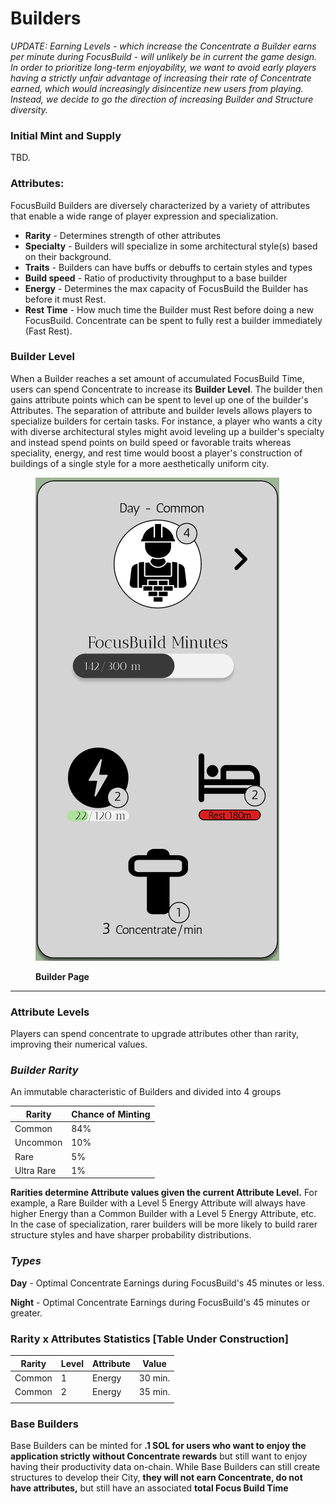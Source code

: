 # Builders

_UPDATE: Earning Levels - which increase the Concentrate a Builder earns per minute during FocusBuild - will unlikely be in current the game design. In order to prioritize long-term enjoyability, we want to avoid early players having a strictly unfair advantage of increasing their rate of Concentrate earned, which would increasingly disincentize new users from playing. Instead, we decide to go the direction of increasing Builder and Structure diversity._

###

### Initial Mint and Supply

TBD.





### Attributes:

FocusBuild Builders are diversely characterized by a variety of attributes that enable a wide range of player expression and specialization.

* **Rarity** - Determines strength of other attributes
* **Specialty** - Builders will specialize in some architectural style(s) based on their background. &#x20;
* **Traits** - Builders can have buffs or debuffs to certain styles and types
* **Build speed** - Ratio of productivity throughput to a base builder
* **Energy** - Determines the max capacity of FocusBuild the Builder has before it must Rest.&#x20;
* **Rest Time** - How much time the Builder must Rest before doing a new FocusBuild. Concentrate can be spent to fully rest a builder immediately (Fast Rest).&#x20;

### Builder Level

When a Builder reaches a set amount of accumulated FocusBuild Time, users can spend Concentrate to increase its **Builder Level**. The builder then gains attribute points which can be spent to level up one of the builder's Attributes.  The separation of attribute and builder levels allows players to specialize builders for certain tasks.  For instance, a player who wants a city with diverse architectural styles might avoid leveling up a builder's specialty and instead spend points on build speed or favorable traits whereas speciality, energy, and rest time would boost a player's construction of buildings of a single style for a more aesthetically uniform city.





<figure><img src="../.gitbook/assets/Screen Shot 2022-10-28 at 3.13.48 PM.png" alt=""><figcaption><p><strong>Builder Page</strong></p></figcaption></figure>

****

###

### Attribute Levels

Players can spend concentrate to upgrade attributes other than rarity, improving their numerical values.

### _Builder Rarity_

An immutable characteristic of Builders and divided into 4 groups&#x20;

| Rarity     | Chance of Minting |
| ---------- | ----------------- |
| Common     | 84%               |
| Uncommon   | 10%               |
| Rare       | 5%                |
| Ultra Rare | 1%                |

**Rarities determine Attribute values given the current Attribute Level.** For example, a Rare Builder with a Level 5 Energy Attribute will always have higher Energy than a Common Builder with a Level 5 Energy Attribute, etc.  In the case of specialization, rarer builders will be more likely to build rarer structure styles and have sharper probability distributions.



### _Types_

**Day** - Optimal Concentrate Earnings during FocusBuild's 45 minutes or less.

**Night** - Optimal Concentrate Earnings during FocusBuild's 45 minutes or greater.

### **Rarity x Attributes Statistics \[Table Under Construction]** &#x20;



| Rarity | Level | Attribute | Value    |
| ------ | ----- | --------- | -------- |
| Common | 1     | Energy    | 30 min.  |
| Common | 2     | Energy    | 35 min.  |
|        |       |           |          |

### Base Builders&#x20;

Base Builders can be minted for **.1 SOL for users who want to enjoy the application strictly without Concentrate rewards** but still want to enjoy having their productivity data on-chain. While Base Builders can still create structures to develop their City, **they will not earn Concentrate,  do not have attributes,** but still have an associated **total Focus Build Time**
